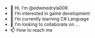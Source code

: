 - 👋 Hi, I’m @edwinedryla008
- 👀 I’m interested in game development
- 🌱 I’m currently learning C# Language 
- 💞️ I’m looking to collaborate on ...
- 📫 How to reach me
<!---
edwinedryla008/edwinedryla008 is a ✨ special ✨ repository because its `README.md` (this file) appears on your GitHub profile.
You can click the Preview link to take a look at your changes.
--->
